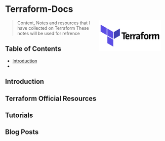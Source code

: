 # Terraform-Docs

> [<img src="https://github.com/VaradrajKini/Terraform-Docs/blob/ceba943d17a1622e03cb5d8155eb0dfdc9d91e21/Terraform_logo.png" align="right" width="200">](https://terraform.io)
> Content, Notes and resources that I have collected on Terraform
> These notes will be used for refrence


## Table of Contents
- [Introduction](#Introduction)
- 

## Introduction


## Terraform Official Resources


## Tutorials


## Blog Posts
